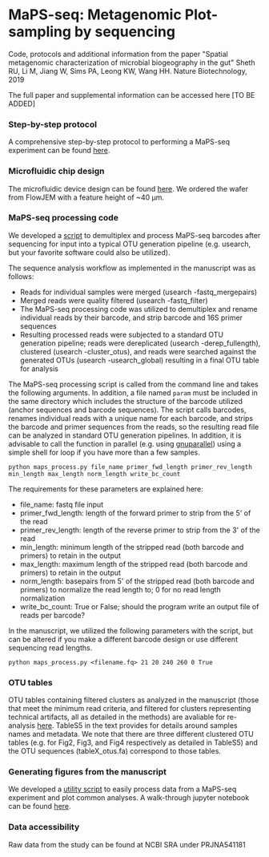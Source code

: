 # MaPS-seq: Metagenomic Plot-sampling by sequencing

Code, protocols and additional information from the paper "Spatial metagenomic characterization of microbial biogeography in the gut" Sheth RU, Li M, Jiang W, Sims PA, Leong KW, Wang HH. Nature Biotechnology, 2019

The full paper and supplemental information can be accessed here [TO BE ADDED]

### Step-by-step protocol

A comprehensive step-by-step protocol to performing a MaPS-seq experiment can be found [here](./protocol.md).


### Microfluidic chip design

The microfluidic device design can be found [here](./microfluidic/). We ordered the wafer from FlowJEM with a feature height of ~40 μm. 

### MaPS-seq processing code

We developed a [script](./processing/) to demultiplex and process MaPS-seq barcodes after sequencing for input into a typical OTU generation pipeline (e.g. usearch, but your favorite software could also be utilized). 

The sequence analysis workflow as implemented in the manuscript was as follows: 
- Reads for individual samples were merged (usearch -fastq_mergepairs) 
- Merged reads were quality filtered (usearch -fastq_filter)
- The MaPS-seq processing code was utilized to demultiplex and rename individual reads by their barcode, and strip barcode and 16S primer sequences
- Resulting processed reads were subjected to a standard OTU generation pipeline; reads were dereplicated (usearch -derep_fullength), clustered (usearch -cluster_otus), and reads were searched against the generated OTUs (usearch -usearch_global) resulting in a final OTU table for analysis

The MaPS-seq processing script is called from the command line and takes the following arguments. In addition, a file named `param` must be included in the same directory which includes the structure of the barcode utilized (anchor sequences and barcode sequences). The script calls barcodes, renames individual reads with a unique name for each barcode, and strips the barcode and primer sequences from the reads, so the resulting read file can be analyzed in standard OTU generation pipelines. In addition, it is advisable to call the function in parallel (e.g. using [gnuparallel](https://www.gnu.org/software/parallel/)) using a simple shell for loop if you have more than a few samples. 

```
python maps_process.py file_name primer_fwd_length primer_rev_length min_length max_length norm_length write_bc_count
``` 

The requirements for these parameters are explained here: 
- file_name: fastq file input
- primer_fwd_length: length of the forward primer to strip from the 5' of the read
- primer_rev_length: length of the reverse primer to strip from the 3' of the read
- min_length: minimum length of the stripped read (both barcode and primers) to retain in the output
- max_length: maximum length of the stripped read (both barcode and primers) to retain in the output
- norm_length: basepairs from 5' of the stripped read (both barcode and primers) to normalize the read length to; 0 for no read length normalization
- write_bc_count: True or False; should the program write an output file of reads per barcode? 

In the manuscript, we utilized the following parameters with the script, but can be altered if you make a different barcode design or use different sequencing read lengths. 

```
python maps_process.py <filename.fq> 21 20 240 260 0 True
```

### OTU tables

OTU tables containing filtered clusters as analyzed in the manuscript (those that meet the minimum read criteria, and filtered for clusters representing technical artifacts, all as detailed in the methods) are avaliable for re-analysis [here](./otu_tables). TableS5 in the text provides for details around samples names and metadata. We note that there are three different clustered OTU tables (e.g. for Fig2, Fig3, and Fig4 respectively as detailed in TableS5) and the OTU sequences (tableX_otus.fa) correspond to those tables. 

### Generating figures from the manuscript

We developed a [utility script](./utilities/) to easily process data from a MaPS-seq experiment and plot common analyses. A walk-through jupyter notebook can be found [here](./utilities/MaPSseqDemo.ipynb). 

### Data accessibility 

Raw data from the study can be found at NCBI SRA under PRJNA541181


